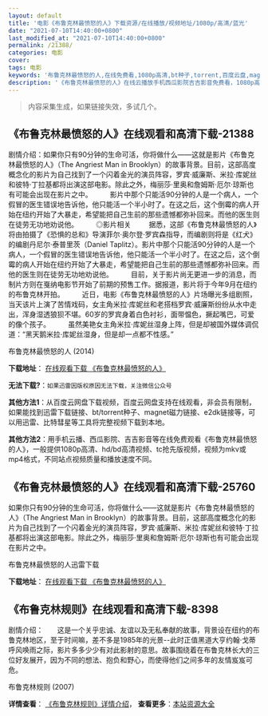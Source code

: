 ```yaml
---
layout: default
title: '电影《布鲁克林最愤怒的人》下载资源/在线播放/视频地址/1080p/高清/蓝光'
date: "2021-07-10T14:40:00+0800"
last_modified_at: "2021-07-10T14:40:00+0800"
permalink: /21388/
categories: 电影
cover:
tags: 电影
keywords: '布鲁克林最愤怒的人,在线免费看,1080p高清,bt种子,torrent,百度云盘,magnet,磁力链,迅雷下载资源'
description: '《布鲁克林最愤怒的人》在线云播放手机西瓜影院吉吉影音免费看，1080p高清bd/hd未删减完整版和tc抢先枪版，mkv/mp4格式，附带bt/torrent种子、magnet/磁力链、百度云盘、网盘资源迅雷下载链接'
---
```


>内容采集生成，如果链接失效，多试几个。


## 《布鲁克林最愤怒的人》在线观看和高清下载-21388

剧情介绍：如果你只有90分钟的生命可活，你将做什么——这就是影片《布鲁克林最愤怒的人》（The Angriest Man in Brooklyn）的故事背景。目前，这部高度概念化的影片为自己找到了一个闪着金光的演员阵容，罗宾·威廉斯、米拉·库妮丝和彼特·丁拉基都将出演这部电影。除此之外，梅丽莎·里奥和詹姆斯·厄尔·琼斯也有可能会出现在影片之中。  　　影片中那个只能活90分钟的人是一个病人，一个假冒的医生错误地告诉他，他只能活一个半小时了。在这之后，这个倒霉的病人开始在纽约开始了大暴走，希望能把自己生前的那些遗憾都弥补回来。而他的医生则在徒劳无功地劝说他。  　　◎影片相关  　　据悉，这部《布鲁克林最愤怒的人》将由拍摄了《恐惧的总和》导演菲尔·奥尔登·罗宾森指导，而编剧则将是《红犬》的编剧丹尼尔·泰普里茨（Daniel Taplitz）。影片中那个只能活90分钟的人是一个病人，一个假冒的医生错误地告诉他，他只能活一个半小时了。在这之后，这个倒霉的病人开始在纽约开始了大暴走，希望能把自己生前的那些遗憾都弥补回来。而他的医生则在徒劳无功地劝说他。  　　目前，关于影片尚无更进一步的消息，而制片方则在戛纳电影节开始了前期的预售工作。据报道，影片将于今年9月在纽约的布鲁克林开拍。  　　近日，电影《布鲁克林最愤怒的人》片场曝光多组剧照，当天该片上演了苦情戏码，女主角米拉·库妮丝和老搭档罗宾·威廉斯纷纷从水中走出，浑身湿透狼狈不堪。60岁的罗宾身着白色衬衫，面带愠色，撅起嘴巴，可爱的像个孩子。  　　虽然美艳女主角米拉·库妮丝湿身上阵，但是却被国外媒体调侃道：“黑天鹅米拉·库妮丝湿身，但是却一点都不性感。”


布鲁克林最愤怒的人 (2014)

**下载地址**： [在线观看下载 《布鲁克林最愤怒的人》](https://www.btbtdy.me/btdy/dy1305.html) 


**无法下载?**：`如果迅雷因版权原因无法下载，关注微信公众号 `

**其他方法1**：从百度云网盘下载视频，百度云网盘支持在线观看，非会员有限制，如果能找到迅雷下载链接、bt/torrent种子、magnet磁力链接、e2dk链接等，可以用迅雷、比特彗星等工具将完整视频下载到本地。

**其他方法2**：用手机云播、西瓜影院、吉吉影音等在线免费观看《布鲁克林最愤怒的人》，一般提供1080p高清、hd/bd高清视频、tc抢先版视频，视频为mkv或mp4格式，不同站点视频质量和播放速度不同。


## 《布鲁克林最愤怒的人》在线观看和高清下载-25760

如果你只有90分钟的生命可活，你将做什么&mdash;—这就是影片《布鲁克林最愤怒的人》（The Angriest Man in Brooklyn）的故事背景。目前，这部高度概念化的影片为自己找到了一个闪着金光的演员阵容，罗宾·威廉斯、米拉&middot;库妮丝和彼特·丁拉基都将出演这部电影。除此之外，梅丽莎&middot;里奥和詹姆斯·厄尔·琼斯也有可能会出现在影片之中。


布鲁克林最愤怒的人迅雷下载

**下载地址**： [在线观看下载 《布鲁克林最愤怒的人》](https://www.993dy.com//vod-detail-id-22377.html) 


## 《布鲁克林规则》在线观看和高清下载-8398

剧情介绍：　　这是一个关乎忠诚、友谊以及无私奉献的故事，背景设在纽约的布鲁克林地区，至于时间嘛，差不多是1985年的光景--此时正值黑道大亨约翰·戈蒂呼风唤雨之际，影片多多少少有对此影射的意思。故事围绕着在布鲁克林长大的三位好友展开，因为不同的想法、抱负和野心，而使得他们之间多年的友情岌岌可危。


布鲁克林规则 (2007)

**详情查看**： [《布鲁克林规则》详情介绍](/movie/8398/)， **查看更多**：[本站资源大全](/movie/t/all/)

